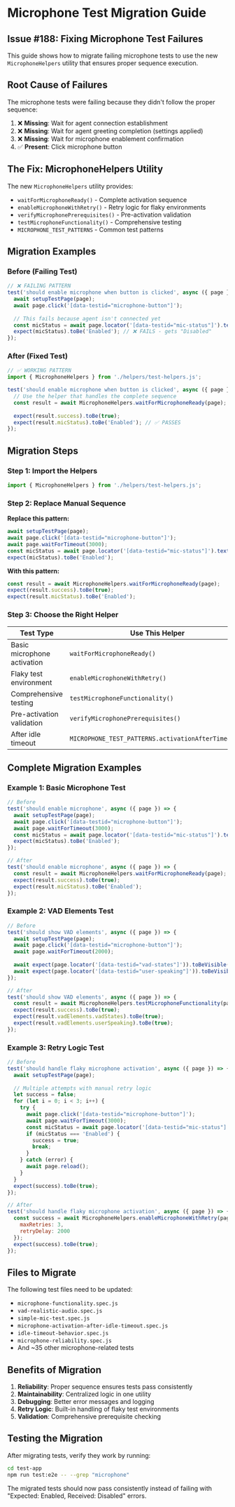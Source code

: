 # Microphone Test Migration Guide

## Issue #188: Fixing Microphone Test Failures

This guide shows how to migrate failing microphone tests to use the new `MicrophoneHelpers` utility that ensures proper sequence execution.

## Root Cause of Failures

The microphone tests were failing because they didn't follow the proper sequence:

1. ❌ **Missing**: Wait for agent connection establishment
2. ❌ **Missing**: Wait for agent greeting completion (settings applied)  
3. ❌ **Missing**: Wait for microphone enablement confirmation
4. ✅ **Present**: Click microphone button

## The Fix: MicrophoneHelpers Utility

The new `MicrophoneHelpers` utility provides:

- `waitForMicrophoneReady()` - Complete activation sequence
- `enableMicrophoneWithRetry()` - Retry logic for flaky environments
- `verifyMicrophonePrerequisites()` - Pre-activation validation
- `testMicrophoneFunctionality()` - Comprehensive testing
- `MICROPHONE_TEST_PATTERNS` - Common test patterns

## Migration Examples

### Before (Failing Test)

```javascript
// ❌ FAILING PATTERN
test('should enable microphone when button is clicked', async ({ page }) => {
  await setupTestPage(page);
  await page.click('[data-testid="microphone-button"]');
  
  // This fails because agent isn't connected yet
  const micStatus = await page.locator('[data-testid="mic-status"]').textContent();
  expect(micStatus).toBe('Enabled'); // ❌ FAILS - gets "Disabled"
});
```

### After (Fixed Test)

```javascript
// ✅ WORKING PATTERN
import { MicrophoneHelpers } from './helpers/test-helpers.js';

test('should enable microphone when button is clicked', async ({ page }) => {
  // Use the helper that handles the complete sequence
  const result = await MicrophoneHelpers.waitForMicrophoneReady(page);
  
  expect(result.success).toBe(true);
  expect(result.micStatus).toBe('Enabled'); // ✅ PASSES
});
```

## Migration Steps

### Step 1: Import the Helpers

```javascript
import { MicrophoneHelpers } from './helpers/test-helpers.js';
```

### Step 2: Replace Manual Sequence

**Replace this pattern:**
```javascript
await setupTestPage(page);
await page.click('[data-testid="microphone-button"]');
await page.waitForTimeout(3000);
const micStatus = await page.locator('[data-testid="mic-status"]').textContent();
expect(micStatus).toBe('Enabled');
```

**With this pattern:**
```javascript
const result = await MicrophoneHelpers.waitForMicrophoneReady(page);
expect(result.success).toBe(true);
expect(result.micStatus).toBe('Enabled');
```

### Step 3: Choose the Right Helper

| Test Type | Use This Helper |
|-----------|----------------|
| Basic microphone activation | `waitForMicrophoneReady()` |
| Flaky test environment | `enableMicrophoneWithRetry()` |
| Comprehensive testing | `testMicrophoneFunctionality()` |
| Pre-activation validation | `verifyMicrophonePrerequisites()` |
| After idle timeout | `MICROPHONE_TEST_PATTERNS.activationAfterTimeout()` |

## Complete Migration Examples

### Example 1: Basic Microphone Test

```javascript
// Before
test('should enable microphone', async ({ page }) => {
  await setupTestPage(page);
  await page.click('[data-testid="microphone-button"]');
  await page.waitForTimeout(3000);
  const micStatus = await page.locator('[data-testid="mic-status"]').textContent();
  expect(micStatus).toBe('Enabled');
});

// After
test('should enable microphone', async ({ page }) => {
  const result = await MicrophoneHelpers.waitForMicrophoneReady(page);
  expect(result.success).toBe(true);
  expect(result.micStatus).toBe('Enabled');
});
```

### Example 2: VAD Elements Test

```javascript
// Before
test('should show VAD elements', async ({ page }) => {
  await setupTestPage(page);
  await page.click('[data-testid="microphone-button"]');
  await page.waitForTimeout(2000);
  
  await expect(page.locator('[data-testid="vad-states"]')).toBeVisible();
  await expect(page.locator('[data-testid="user-speaking"]')).toBeVisible();
});

// After
test('should show VAD elements', async ({ page }) => {
  const result = await MicrophoneHelpers.testMicrophoneFunctionality(page);
  expect(result.success).toBe(true);
  expect(result.vadElements.vadStates).toBe(true);
  expect(result.vadElements.userSpeaking).toBe(true);
});
```

### Example 3: Retry Logic Test

```javascript
// Before
test('should handle flaky microphone activation', async ({ page }) => {
  await setupTestPage(page);
  
  // Multiple attempts with manual retry logic
  let success = false;
  for (let i = 0; i < 3; i++) {
    try {
      await page.click('[data-testid="microphone-button"]');
      await page.waitForTimeout(3000);
      const micStatus = await page.locator('[data-testid="mic-status"]').textContent();
      if (micStatus === 'Enabled') {
        success = true;
        break;
      }
    } catch (error) {
      await page.reload();
    }
  }
  expect(success).toBe(true);
});

// After
test('should handle flaky microphone activation', async ({ page }) => {
  const success = await MicrophoneHelpers.enableMicrophoneWithRetry(page, {
    maxRetries: 3,
    retryDelay: 2000
  });
  expect(success).toBe(true);
});
```

## Files to Migrate

The following test files need to be updated:

- `microphone-functionality.spec.js`
- `vad-realistic-audio.spec.js` 
- `simple-mic-test.spec.js`
- `microphone-activation-after-idle-timeout.spec.js`
- `idle-timeout-behavior.spec.js`
- `microphone-reliability.spec.js`
- And ~35 other microphone-related tests

## Benefits of Migration

1. **Reliability**: Proper sequence ensures tests pass consistently
2. **Maintainability**: Centralized logic in one utility
3. **Debugging**: Better error messages and logging
4. **Retry Logic**: Built-in handling of flaky test environments
5. **Validation**: Comprehensive prerequisite checking

## Testing the Migration

After migrating tests, verify they work by running:

```bash
cd test-app
npm run test:e2e -- --grep "microphone"
```

The migrated tests should now pass consistently instead of failing with "Expected: Enabled, Received: Disabled" errors.
